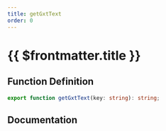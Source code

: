 ```yaml
---
title: getGxtText
order: 0
---
```


# {{ $frontmatter.title }}

## Function Definition

```ts
export function getGxtText(key: string): string;
```

## Documentation

<!--@include: ./parts/getGxtText.md-->
